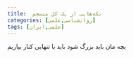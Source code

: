 ```yaml
---
title:  تکه‌هایی از یک کل منسجم 
categories: [روانشناسی,علمی]
tags: [علمی,ایران]
---
```



بچه مان باید بزرگ شود
باید با تنهایی کنار بیاریم
